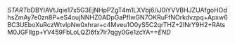 $START$bDBYIAVtJqie17x5G3EjNHpPZgT4m1LXVbj6/iJ0iYVVBHJZUAfgoHOdhsZmAy7e0zn8P+eS4oujNNHZ0ADpGaPfIwGN7OKRuFfNOrkdvzpq+Apxw6BC3UEboXuRczWtvlpNw0xhrar+c4Mveu1O0yS5C2qrTHZ+2INrY9H2+RAtsM0JGFIlgp+YV459FbLoLQZl6fx7lr7qgy0Ge1zcYA==$END$